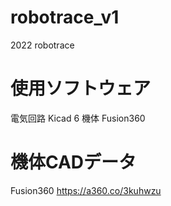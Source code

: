 # robotrace_v1
2022 robotrace

# 使用ソフトウェア
電気回路 Kicad 6
機体 Fusion360

# 機体CADデータ
Fusion360
https://a360.co/3kuhwzu
